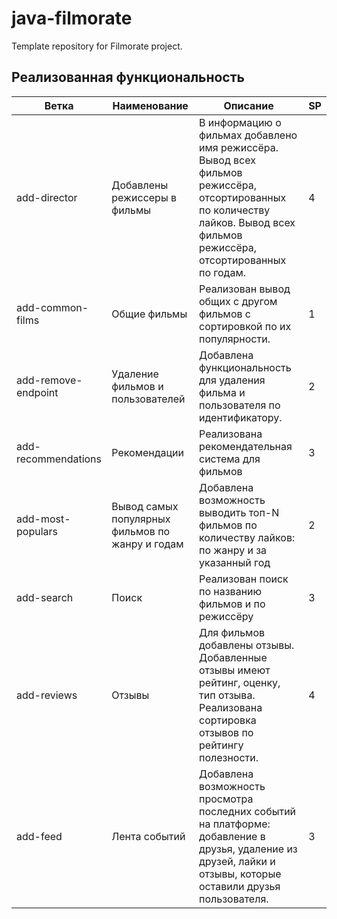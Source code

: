 # java-filmorate

Template repository for Filmorate project.

## Реализованная функциональность

| Ветка               | Наименование                                    | Описание                                                                                                                                                                    | SP |
|---------------------|-------------------------------------------------|-----------------------------------------------------------------------------------------------------------------------------------------------------------------------------|----|
| add-director        | Добавлены режиссеры в фильмы                    | В информацию о фильмах добавлено имя режиссёра. Вывод всех фильмов режиссёра, отсортированных по количеству лайков. Вывод всех фильмов режиссёра, отсортированных по годам. | 4  |
| add-common-films    | Общие фильмы                                    | Реализован вывод общих с другом фильмов с сортировкой по их популярности.                                                                                                   | 1  |
| add-remove-endpoint | Удаление фильмов и пользователей                | Добавлена функциональность для удаления фильма и пользователя по идентификатору.                                                                                            | 2  |
| add-recommendations | Рекомендации                                    | Реализована рекомендательная система для фильмов                                                                                                                            | 3  |
| add-most-populars   | Вывод самых популярных фильмов по жанру и годам | Добавлена возможность выводить топ-N фильмов по количеству лайков: по жанру и за указанный год                                                                              | 2  |
| add-search          | Поиск                                           | Реализован поиск по названию фильмов и по режиссёру                                                                                                                         | 3  |
| add-reviews         | Отзывы                                          | Для фильмов добавлены отзывы. Добавленные отзывы имеют рейтинг, оценку, тип отзыва. Реализована сортировка отзывов по рейтингу полезности.                                  | 4  |
| add-feed            | Лента событий                                   | Добавлена возможность просмотра последних событий на платформе: добавление в друзья, удаление из друзей, лайки и отзывы, которые оставили друзья пользователя.              | 3  |
